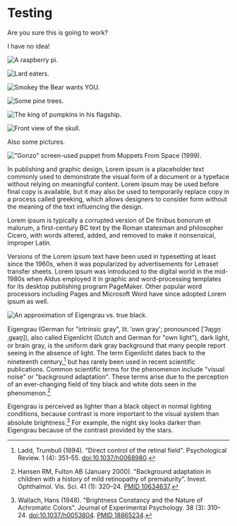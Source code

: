 # Testing

Are you sure this is going to work?

I have no idea!

![A raspberry pi.](/img/rpi.jpg)

![Lard eaters.](/img/lardeaters.jpg)

![Smokey the Bear wants YOU.](/img/smokeythebear.jpg)

![Some pine trees.](/img/pines.jpg)

![The king of pumpkins in his flagship.](/img/pumpking.jpg)

![Front view of the skull.](/img/skull.jpg)

Also some pictures.

!["Gonzo" screen-used puppet from *Muppets From Space
(1999)*.](/img/gonzo.jpg)

In publishing and graphic design, Lorem ipsum is a placeholder text
commonly used to demonstrate the visual form of a document or a typeface
without relying on meaningful content.  Lorem ipsum may be used before
final copy is available, but it may also be used to temporarily replace
copy in a process called greeking, which allows designers to consider
form without the meaning of the text influencing the design.

Lorem ipsum is typically a corrupted version of De finibus bonorum et
malorum, a first-century BC text by the Roman statesman and philosopher
Cicero, with words altered, added, and removed to make it nonsensical,
improper Latin.

Versions of the Lorem ipsum text have been used in typesetting at least
since the 1960s, when it was popularized by advertisements for Letraset
transfer sheets.  Lorem ipsum was introduced to the digital world in
the mid-1980s when Aldus employed it in graphic and word-processing
templates for its desktop publishing program PageMaker.  Other popular
word processors including Pages and Microsoft Word have since adopted
Lorem ipsum as well.

![An approximation of Eigengrau vs. true black.](/img/eigengrau.jpg)

Eigengrau (German for "intrinsic gray", lit. 'own gray'; pronounced
[ˈʔaɪ̯gn̩ˌgʁaʊ̯]), also called Eigenlicht (Dutch and German
for "own light"), dark light, or brain gray, is the uniform dark gray
background that many people report seeing in the absence of light. The
term Eigenlicht dates back to the nineteenth century,[^1] but has rarely
been used in recent scientific publications. Common scientific terms for
the phenomenon include "visual noise" or "background adaptation". These
terms arise due to the perception of an ever-changing field of tiny
black and white dots seen in the phenomenon.[^2]

Eigengrau is perceived as lighter than a black object in normal lighting
conditions, because contrast is more important to the visual system than
absolute brightness.[^3] For example, the night sky looks darker than
Eigengrau because of the contrast provided by the stars.

[^1]: Ladd, Trumbull (1894). "Direct control of
the retinal field". Psychological Review. 1 (4):
351–55. [doi:10.1037/h0068980](https://doi.org/10.1037/h0068980).

[^2]: Hansen RM, Fulton AB (January 2000). "Background
adaptation in children with a history of mild retinopathy of
prematurity". Invest. Ophthalmol. Vis. Sci. 41 (1): 320–24.
[PMID 10634637](https://pubmed.ncbi.nlm.nih.gov/10634637).

[^3]: Wallach, Hans (1948). "Brightness Constancy and the Nature
of Achromatic Colors". Journal of Experimental Psychology. 38 (3):
310–24. [doi:10.1037/h0053804](https://doi.org/10.1037/h0053804).
[PMID 18865234](https://pubmed.ncbi.nlm.nih.gov/18865234).
